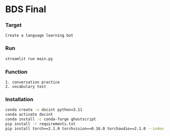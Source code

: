 # BDS Final
### Target
```
Create a language learning bot
```

### Run
```bash
streamlit run main.py
```

### Function
```
1. conversation practice
2. vocabulary test
```

### Installation
```bash
conda create -n docint python=3.11
conda activate docint
conda install -c conda-forge ghostscript
pip install -r requirements.txt
pip install torch==2.1.0 torchvision==0.16.0 torchaudio==2.1.0 --index-url https://download.pytorch.org/whl/cu118
```
